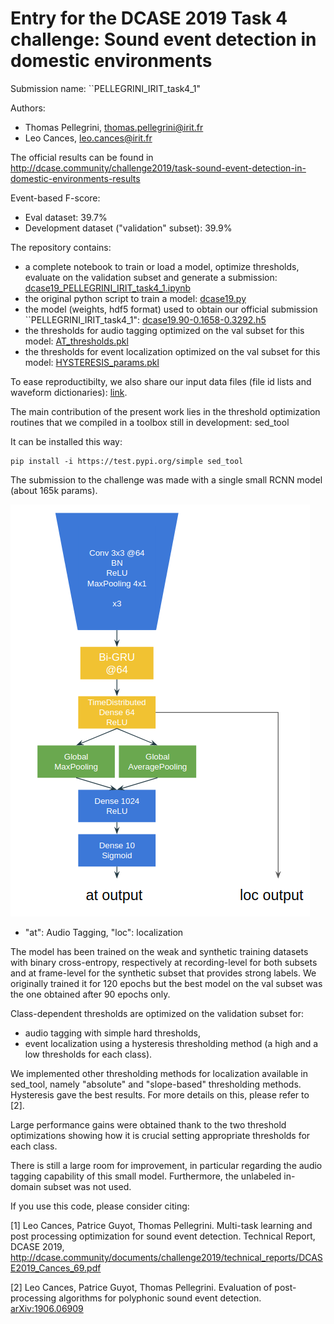 # Entry for the DCASE 2019 Task 4 challenge: Sound event detection in domestic environments

Submission name: ``PELLEGRINI_IRIT_task4_1"

Authors: 

- Thomas Pellegrini, thomas.pellegrini@irit.fr
- Leo Cances, leo.cances@irit.fr

The official results can be found in <http://dcase.community/challenge2019/task-sound-event-detection-in-domestic-environments-results>

Event-based F-score:

- Eval dataset: 39.7% 
- Development dataset ("validation" subset): 39.9%

The repository contains:
- a complete notebook to train or load a model, optimize thresholds, evaluate on the validation subset and generate a submission: [dcase19_PELLEGRINI_IRIT_task4_1.ipynb](dcase19_PELLEGRINI_IRIT_task4_1.ipynb)
- the original python script to train a model: [dcase19.py](dcase19.py)
- the model (weights, hdf5 format) used to obtain our official submission ``PELLEGRINI_IRIT_task4_1": [dcase19.90-0.1658-0.3292.h5](dcase19.90-0.1658-0.3292.h5)
- the thresholds for audio tagging optimized on the val subset for this model: [AT_thresholds.pkl](AT_thresholds.pkl)
- the thresholds for event localization optimized on the val subset for this model: [HYSTERESIS_params.pkl](HYSTERESIS_params.pkl)

To ease reproductibilty, we also share our input data files (file id lists and waveform dictionaries): [link](https://drive.google.com/drive/folders/1EnNmihEJXe8JlUFxLv1c9tDOUPgtH8OC?usp=sharing).

The main contribution of the present work lies in the threshold optimization routines that we compiled in a toolbox still in development: sed_tool

It can be installed this way: 

    pip install -i https://test.pypi.org/simple sed_tool

The submission to the challenge was made with a single small RCNN model (about 165k params).

![model Image](https://github.com/topel/dcase19-RCNN-task4/blob/master/model_1.png)

- "at": Audio Tagging, "loc": localization

The model has been trained on the weak and synthetic training datasets with binary cross-entropy, respectively at recording-level for both subsets and at frame-level for the synthetic subset that provides strong labels. We originally trained it for 120 epochs but the best model on the val subset was the one obtained after 90 epochs only.

Class-dependent thresholds are optimized on the validation subset for:

- audio tagging with simple hard thresholds,
- event localization using a hysteresis thresholding method (a high and a low thresholds for each class).

We implemented other thresholding methods for localization available in sed_tool, namely "absolute" and "slope-based" thresholding methods. Hysteresis gave the best results. For more details on this, please refer to [2].

Large performance gains were obtained thank to the two threshold optimizations showing how it is crucial setting appropriate thresholds for each class.

There is still a large room for improvement, in particular regarding the audio tagging capability of this small model. Furthermore, the unlabeled in-domain subset was not used.

If you use this code, please consider citing:

[1] Leo Cances, Patrice Guyot, Thomas Pellegrini. Multi-task learning and post processing optimization for sound event detection. Technical Report, DCASE 2019, http://dcase.community/documents/challenge2019/technical_reports/DCASE2019_Cances_69.pdf

[2] Leo Cances, Patrice Guyot, Thomas Pellegrini. Evaluation of post-processing algorithms for polyphonic sound event detection. [arXiv:1906.06909](https://arxiv.org/abs/1906.06909)
